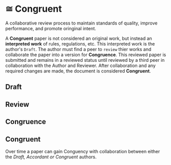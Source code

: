 # &cong; Congruent
A collaborative review process to maintain standards of quality, improve performance, and promote oringinal intent.

A **Congruent** paper is not considered an original work, but instead an **interpreted work** of rules, regulations, etc. This interpreted work is the author's `Draft`. The author must find a peer to `review` thier works and collaborate the paper into a version for **Congruence**. This reviewed paper is submitted and remains in a reviewed status until reviewed by a third peer in collaboration with the Author and Reviewer. After collaboration and any required changes are made, the document is considered **Congruent**. 

## Draft


## Review


## Congruence


## Congruent
Over time a paper can gain Conguency with collaboration between either the *Draft, Accordant or Congruent* authors.


